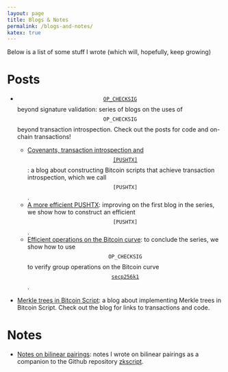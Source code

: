 ```yaml
---
layout: page
title: Blogs & Notes
permalink: /blogs-and-notes/
katex: true
---
```


Below is a list of some stuff I wrote (which will, hopefully, keep growing)

# Posts

- [$$\texttt{OP\_CHECKSIG}$$](https://en.bitcoin.it/wiki/OP_CHECKSIG) beyond signature validation: series of blogs on the uses of $$\texttt{OP\_CHECKSIG}$$ beyond transaction introspection. Check out the posts for code and on-chain transactions!
    - [Covenants, transaction introspection and $$\texttt{[PUSHTX]}$$](https://hackmd.io/@federicobarbacovi/By6zkFmfyl): a blog about constructing Bitcoin scripts that achieve transaction introspection, which we call $$\texttt{[PUSHTX]}$$.
    - [A more efficient PUSHTX](https://hackmd.io/@federicobarbacovi/H1DqEzfm1l): improving on the first blog in the series, we show how to construct an efficient $$\texttt{[PUSHTX]}$$.
    - [Efficient operations on the Bitcoin curve](https://hackmd.io/@federicobarbacovi/BkxI6ZvVye): to conclude the series, we show how to use $$\texttt{OP\_CHECKSIG}$$ to verify group operations on the Bitcoin curve [$$\texttt{secp256k1}$$](https://en.bitcoin.it/wiki/Secp256k1).

- [Merkle trees in Bitcoin Script](https://hackmd.io/@federicobarbacovi/BybFoBplJx): a blog about implementing Merkle trees in Bitcoin Script. Check out the blog for links to transactions and code.

# Notes

- [Notes on bilinear pairings](https://github.com/nchain-innovation/zkscript_package/tree/add-notes-on-bilinear-pairings-36/notes): notes I wrote on bilinear pairings as a companion to the Github repository [zkscript](https://github.com/nchain-innovation/zkscript_package).